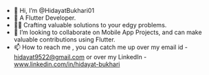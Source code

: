 - 👋 Hi, I’m @HidayatBukhari01
- 🌱 A Flutter Developer.
- 👨‍💻 Crafting valuable solutions to your edgy problems.
- 💞️ I’m looking to collaborate on Mobile App Projects, and can make valuable contributions using Flutter.
- 📫 How to reach me , you can catch me up over my email id - hidayat9522@gmail.com or over my LinkedIn - www.linkedin.com/in/hidayat-bukhari

<!---
HidayatBukhari01/HidayatBukhari01 is a ✨ special ✨ repository because its `README.md` (this file) appears on your GitHub profile.
You can click the Preview link to take a look at your changes.
--->
